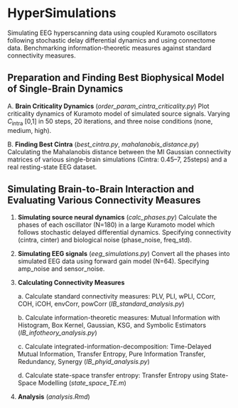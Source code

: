 # HyperSimulations
Simulating EEG hyperscanning data using coupled Kuramoto oscillators following stochastic delay differential dynamics and using connectome data. Benchmarking information-theoretic measures against standard connectivity measures.

## Preparation and Finding Best Biophysical Model of Single-Brain Dynamics 

A. **Brain Criticality Dynamics** (*order_param_cintra_criticality.py*)
Plot criticality dynamics of Kuramoto model of simulated source signals. Varying $C_{\text{intra}}$ [0,1] in 50 steps, 20 iterations, and three noise conditions (none, medium, high).

B. **Finding Best Cintra** (*best_cintra.py*, *mahalanobis_distance.py*)
Calculating the Mahalanobis distance between the MI Gaussian connectivity matrices of various single-brain simulations (Cintra: 0.45–7, 25steps) and a real resting-state EEG dataset.


## Simulating Brain-to-Brain Interaction and Evaluating Various Connectivity Measures

1. **Simulating source neural dynamics** (*calc_phases.py*)
Calculate the phases of each oscillator (N=180) in a large Kuramoto model which follows stochastic delayed differential dynamics. 
Specifying connectivity (cintra, cinter) and biological noise (phase_noise, freq_std).

2. **Simulating EEG signals** (*eeg_simulations.py*)
Convert all the phases into simulated EEG data using forward gain model (N=64).
Specifying amp_noise and sensor_noise.

3. **Calculating Connectivity Measures** 

   a. Calculate standard connectivity measures: PLV, PLI, wPLI, CCorr, COH, iCOH, envCorr, powCorr (*IB_standard_analysis.py*)
   
   b. Calculate information-theoretic measures: Mutual Information with Histogram, Box Kernel, Gaussian, KSG, and Symbolic Estimators (*IB_infotheory_analysis.py*)
   
   c. Calculate integrated-information-decomposition: Time-Delayed Mutual Information, Transfer Entropy, Pure Information Transfer, Redundancy, Synergy (*IB_phyid_analysis.py*)
   
   d. Calculate state-space transfer entropy: Transfer Entropy using State-Space Modelling (*state_space_TE.m*)

5. **Analysis** (*analysis.Rmd*)
